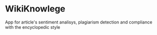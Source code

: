 # WikiKnowlege
App for article's sentiment analisys, plagiarism detection and compliance with the encyclopedic style
